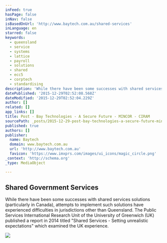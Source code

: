 ```yaml
---
inFeed: true
hasPage: false
inNav: false
isBasedOnUrl: 'http://www.baytech.com.au/shared-services'
inLanguage: en
starred: false
keywords:
  - queensland
  - service
  - systems
  - lattice
  - payroll
  - solutions
  - shared
  - ecc5
  - corptech
  - standardising
description: 'While there have been some successes with shared services solutions (particularly in Canada), attempts to implement such solutions have experienced difficulties in jurisdictions other than Queensland. The Public Services International Research Unit of the University of Greenwich (UK) published a report in 2014 titled "Shared Services - Setting unrealistic expectations" which examined the UK experience.'
datePublished: '2015-12-29T02:52:08.568Z'
dateModified: '2015-12-29T02:52:04.229Z'
author: []
related: []
app_links: []
title: Post - Bay Technologies - A Secure Future - MINCOR - CIRAM
sourcePath: _posts/2015-12-29-post-bay-technologies-a-secure-future-mincor-ciram.md
published: true
authors: []
publisher:
  name: Baytech
  domain: www.baytech.com.au
  url: 'http://www.baytech.com.au'
  favicon: 'https://www.imxprs.com/images/ui_icons/magic_circle.png'
_context: 'http://schema.org'
_type: MediaObject

---
```

<article style=""><h1>Shared Government Services</h1><p>While there have been some successes with shared services solutions (particularly in Canada), attempts to implement such solutions have experienced difficulties in jurisdictions other than Queensland. The Public Services International Research Unit of the University of Greenwich (UK) published a report in 2014 titled "Shared Services - Setting unrealistic expectations" which examined the UK experience.</p><img src="https://lh3.googleusercontent.com/3KD_2UAOsoCN3hdyBxpydh1Hsmkfbo8LYBrnymA93fzfoU8N9uyLbZRbol9adQ2mvNEVUBi9f_H3PS_J=s1600" /></article>